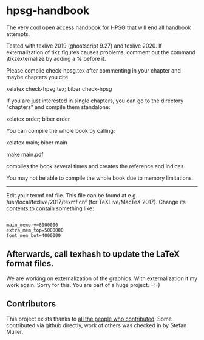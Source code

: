 # hpsg-handbook
The very cool open access handbook for HPSG that will end all handbook attempts.

Tested with texlive 2019 (ghostscript 9.27) and texlive 2020. If externalization of tikz figures causes problems, comment out the command \tikzexternalize by adding a % before it.

Please compile check-hpsg.tex after commenting in your chapter and maybe chapters you cite.

xelatex check-hpsg.tex; biber check-hpsg

If you are just interested in single chapters, you can go to the directory "chapters" and compile them standalone:

xelatex order; biber order


You can compile the whole book by calling:

xelatex main; biber main

make main.pdf

compiles the book several times and creates the reference and indices.

You may not be able to compile the whole book due to memory limitations.

-------------------------------
Edit your texmf.cnf file. This file can be found at e.g. /usr/local/texlive/2017/texmf.cnf (for TeXLive/MacTeX 2017). Change its contents to contain something like:

<code>
main_memory=8000000
extra_mem_top=5000000
font_mem_bot=4000000
</code>


Afterwards, call texhash to update the LaTeX format files.
------------------------------- 

We are working on externalization of the graphics. With externalization it my work again. Sorry for this. You are part of a huge project. =:-)



## Contributors

This project exists thanks to <a href="https://github.com/langsci/hpsg-handbook/graphs/contributors">all the people who contributed</a>. Some contributed via github directly, work of others was checked in by Stefan Müller.


<!-- img src="https://opencollective.com/shields/contributors.svg?width=890" />